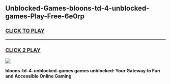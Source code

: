 
## Unblocked-Games-bloons-td-4-unblocked-games-Play-Free-6e0rp
<h3>
<a href="https://premium76.site?title=bloons-td-4-unblocked-games&ref=10A">CLICK TO PLAY</a></h3>
<hr>

<h3>
<a href="https://premium76.site?title=bloons-td-4-unblocked-games&ref=10A">CLICK 2 PLAY</a>
  
</h3>

<a href="https://premium76.site?title=bloons-td-4-unblocked-games&ref=10A"><img src="https://clearcache.store/games.png"></a>


**bloons-td-4-unblocked-games games unblocked: Your Gateway to Fun and Accessible Online Gaming**
